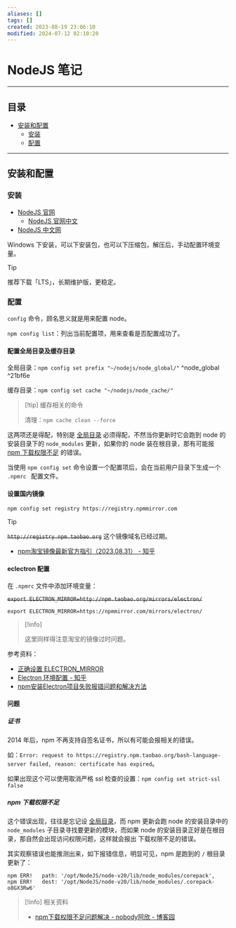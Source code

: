 ```yaml
---
aliases: []
tags: []
created: 2023-08-19 23:06:10
modified: 2024-07-12 02:10:20
---
```

# NodeJS 笔记

---

## 目录
* [安装和配置](#node_insetings)
    * [安装](#node_install)
    * [配置](#node_settings)
---

## <span id="node_insetings">安装和配置</span>

### <span id="node_install">安装</span>

* [NodeJS 官网](https://nodejs.org/)
	* [NodeJS 官网中文](https://nodejs.org/zh-cn)
* [NodeJS 中文网](http://nodejs.cn/)

Windows 下安装，可以下安装包，也可以下压缩包，解压后，手动配置环境变量。

> [!tip] 
> 
> 推荐下载「LTS」，长期维护版，更稳定。

### <span id="node_settings">配置</span>

`config` 命令，顾名思义就是用来配置 node。

`npm config list`：列出当前配置项，用来查看是否配置成功了。

#### 配置全局目录及缓存目录

全局目录：`npm config set prefix "~/nodejs/node_global/"`  ^node_global ^21bf6e

缓存目录：`npm config set cache "~/nodejs/node_cache/"`

> [!tip] 缓存相关的命令
> 
> 清理：`npm cache clean --force`

这两项还是得配，特别是 [全局目录](#^21bf6e) 必须得配，不然当你更新时它会跑到 node 的安装目录下的 `node_modules` 更新，如果你的 node 装在根目录，那有可能报 [npm 下载权限不足](#npm%20下载权限不足) 的错误。

当使用 `npm config set` 命令设置一个配置项后，会在当前用户目录下生成一个 `.npmrc ` 配置文件。

#### 设置国内镜像

`npm config set registry https://registry.npmmirror.com`

> [!tip] 
> 
> ~~`http://registry.npm.taobao.org`~~ 这个镜像域名已经过期。
> 
> * [npm淘宝镜像最新官方指引（2023.08.31） - 知乎](https://zhuanlan.zhihu.com/p/653480874)

#### eclectron 配置

在 `.npmrc` 文件中添加环境变量：

~~`export ELECTRON_MIRROR=http://npm.taobao.org/mirrors/electron/`~~

`export ELECTRON_MIRROR=https://npmmirror.com/mirrors/electron/`

> [!info] 
> 
> 这里同样得注意淘宝的镜像过时问题。

参考资料：

* [正确设置 ELECTRON_MIRROR](https://newsn.net/say/electron-mirror.html)
* [Electron 环境配置 - 知乎](https://zhuanlan.zhihu.com/p/676814265)
* [npm安装Electron项目失败报错问题和解决方法](https://blog.csdn.net/weixin_46525113/article/details/132299107)

#### 问题

##### 证书

2014 年后，npm 不再支持自签名证书，所以有可能会报相关的错误。

如：`Error: request to https://registry.npm.taobao.org/bash-language-server failed, reason: certificate has expired`。

如果出现这个可以使用取消严格 ssl 检查的设置：`npm config set strict-ssl false`

##### npm 下载权限不足

这个错误出现，往往是忘记设 [全局目录](#^21bf6e)，而 npm 更新会跑 node 的安装目录中的 `node_modules` 子目录寻找要更新的模块，而如果 node 的安装目录正好是在根目录，那自然会出现访问权限问题，这样就会报出 下载权限不足的错误。

其实观察错误也能推测出来，如下报错信息，明显可见，npm 是跑到的 `/` 根目录更新了：

```shell
npm ERR!   path: '/opt/NodeJS/node-v20/lib/node_modules/corepack',
npm ERR!   dest: '/opt/NodeJS/node-v20/lib/node_modules/.corepack-o8GX3Rw6'
```

> [!info] 相关资料
> 
> * [npm下载权限不足问题解决 - nobody阿欣 - 博客园](https://www.cnblogs.com/lixin-nobody/p/14051905.html)